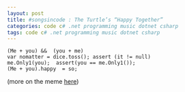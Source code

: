 ```yaml
---
layout: post
title: #songsincode : The Turtle’s “Happy Together”
categories: code c# .net programming music dotnet csharp
tags: code c# .net programming music dotnet csharp
---
```


    (Me + you) &&  (you + me)
    var nomatter = dice.toss(); assert (it != null)
    me.Only1(you);  assert(you == me.Only1());
    (Me + you).happy  = so;
  
(more on the meme [here](http://www.wait-till-i.com/2009/08/21/wow-so-that-is-how-memes-happen-songsincode/))

